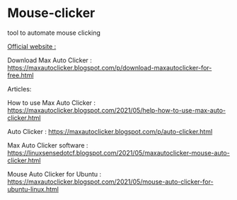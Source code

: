 # Mouse-clicker
tool to automate mouse clicking

[Official website :](https://sourceforge.net/projects/maxautoclicker/)

Download Max Auto Clicker : https://maxautoclicker.blogspot.com/p/download-maxautoclicker-for-free.html



Articles: 

How to use Max Auto Clicker : https://maxautoclicker.blogspot.com/2021/05/help-how-to-use-max-auto-clicker.html

Auto Clicker : https://maxautoclicker.blogspot.com/p/auto-clicker.html

Max Auto Clicker software : https://linuxsensedotcf.blogspot.com/2021/05/maxautoclicker-mouse-auto-clicker.html

Mouse Auto Clicker for Ubuntu : https://maxautoclicker.blogspot.com/2021/05/mouse-auto-clicker-for-ubuntu-linux.html



